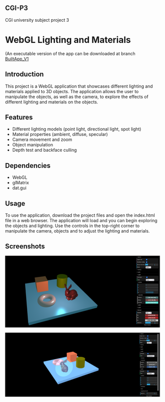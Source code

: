 ## CGI-P3
CGI university subject project 3
# WebGL Lighting and Materials
(An executable version of the app can be downloaded at branch [BuiltApp_V1](https://github.com/FranciscoJRFreitas/CGI-P3/tree/BuiltApp_V1)
## Introduction
  This project is a WebGL application that showcases different lighting and materials applied to 3D objects. The application allows the user to manipulate the objects, as well as the camera, to explore the effects of different lighting and materials on the objects.

## Features
- Different lighting models (point light, directional light, spot light)
- Material properties (ambient, diffuse, specular)
- Camera movement and zoom
- Object manipulation
- Depth test and backface culling

## Dependencies
- WebGL
- glMatrix
- dat.gui

## Usage
  To use the application, download the project files and open the index.html file in a web browser. The application will load and you can begin exploring the objects and lighting. Use the controls in the top-right corner to manipulate the camera, objects and to adjust the lighting and materials.

## Screenshots

![Sample image](images/P3.png)

![Sample image](images/P3-2.png)
